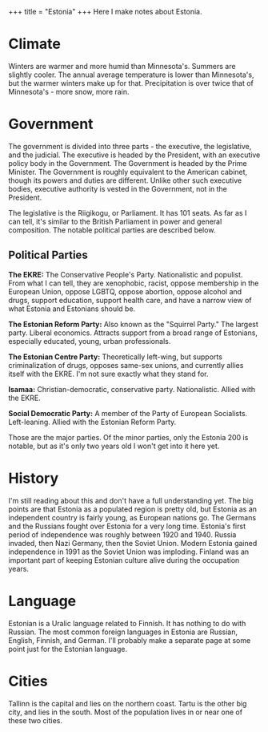 +++
title = "Estonia"
+++
Here I make notes about Estonia.

# Climate

Winters are warmer and more humid than Minnesota's. Summers are slightly cooler. The annual
average temperature is lower than Minnesota's, but the warmer winters make up for that.
Precipitation is over twice that of Minnesota's - more snow, more rain.

# Government

The government is divided into three parts - the executive, the legislative, and the judicial. The executive
is headed by the President, with an executive policy body in the Government. The Government is headed by
the Prime Minister. The Government is roughly equivalent to the American cabinet, though its powers and
duties are different. Unlike other such executive bodies, executive authority is vested in the Government,
not in the President.

The legislative is the Riigikogu, or Parliament. It has 101 seats. As far as I can tell, it's similar to the
British Parliament in power and general composition. The notable political parties are described below.

## Political Parties

**The EKRE:** The Conservative People's Party. Nationalistic and populist. From what I can tell, they are
xenophobic, racist, oppose membership in the European Union, oppose LGBTQ, oppose abortion, oppose alcohol and drugs,
support education, support health care, and have a narrow view of what Estonia and Estonians should be.

**The Estonian Reform Party:** Also known as the "Squirrel Party." The largest party. Liberal economics. Attracts
support from a broad range of Estonians, especially educated, young, urban professionals.

**The Estonian Centre Party:** Theoretically left-wing, but supports criminalization of drugs, opposes same-sex unions,
and currently allies itself with the EKRE. I'm not sure exactly what they stand for.

**Isamaa:** Christian-democratic, conservative party. Nationalistic. Allied with the EKRE. 

**Social Democratic Party:** A member of the Party of European Socialists. Left-leaning. Allied with the Estonian
Reform Party.

Those are the major parties. Of the minor parties, only the Estonia 200 is notable, but as it's only two years old
I won't get into it here yet.

# History

I'm still reading about this and don't have a full understanding yet. The big points are that Estonia as a populated
region is pretty old, but Estonia as an independent country is fairly young, as European nations go. The Germans and
the Russians fought over Estonia for a very long time. Estonia's first period of independence was roughly between 1920
and 1940. Russia invaded, then Nazi Germany, then the Soviet Union. Modern Estonia gained independence in 1991 as the
Soviet Union was imploding. Finland was an important part of keeping Estonian culture alive during the occupation years.

# Language

Estonian is a Uralic language related to Finnish. It has nothing to do with Russian. The most common foreign languages
in Estonia are Russian, English, Finnish, and German. I'll probably make a separate page at some point just for the
Estonian language.

# Cities

Tallinn is the capital and lies on the northern coast. Tartu is the other big city, and lies in the south. Most of the
population lives in or near one of these two cities.
